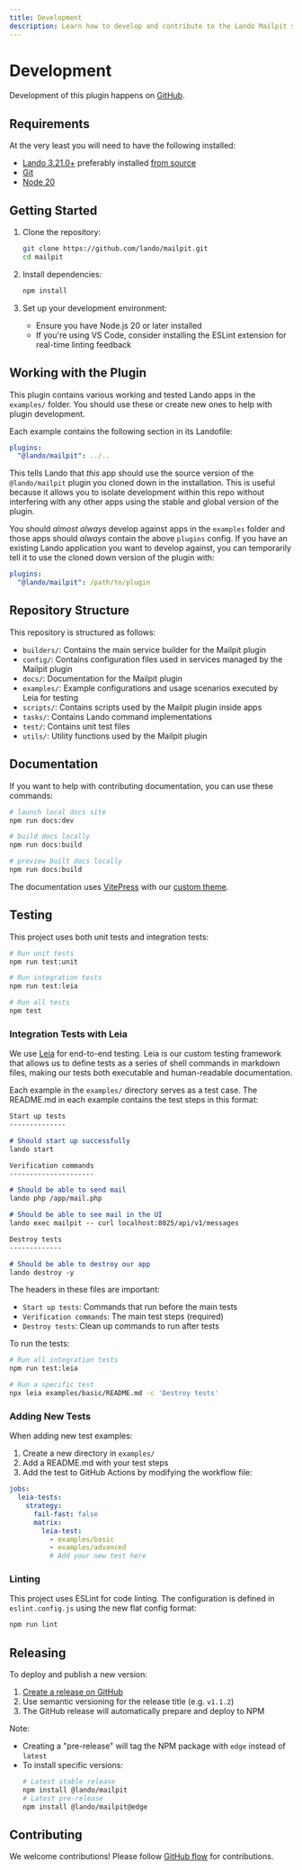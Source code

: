 ```yaml
---
title: Development
description: Learn how to develop and contribute to the Lando Mailpit service
---
```


# Development

Development of this plugin happens on [GitHub](https://github.com/lando/mailpit).

## Requirements

At the very least you will need to have the following installed:

* [Lando 3.21.0+](https://docs.lando.dev/getting-started/installation.html) preferably installed [from source](https://docs.lando.dev/install/source.html)
* [Git](https://git-scm.com/book/en/v2/Getting-Started-Installing-Git)
* [Node 20](https://nodejs.org/dist/latest-v20.x/)

## Getting Started

1. Clone the repository:
   ```bash
   git clone https://github.com/lando/mailpit.git
   cd mailpit
   ```

2. Install dependencies:
   ```bash
   npm install
   ```

3. Set up your development environment:
   - Ensure you have Node.js 20 or later installed
   - If you're using VS Code, consider installing the ESLint extension for real-time linting feedback

## Working with the Plugin

This plugin contains various working and tested Lando apps in the `examples/` folder. You should use these or create new ones to help with plugin development.

Each example contains the following section in its Landofile:

```yaml
plugins:
  "@lando/mailpit": ../..
```

This tells Lando that _this_ app should use the source version of the `@lando/mailpit` plugin you cloned down in the installation. This is useful because it allows you to isolate development within this repo without interfering with any other apps using the stable and global version of the plugin.

You should _almost always_ develop against apps in the `examples` folder and those apps should _always_ contain the above `plugins` config. If you have an existing Lando application you want to develop against, you can temporarily tell it to use the cloned down version of the plugin with:

```yaml
plugins:
  "@lando/mailpit": /path/to/plugin
```

## Repository Structure

This repository is structured as follows:

- `builders/`: Contains the main service builder for the Mailpit plugin
- `config/`: Contains configuration files used in services managed by the Mailpit plugin
- `docs/`: Documentation for the Mailpit plugin
- `examples/`: Example configurations and usage scenarios executed by Leia for testing
- `scripts/`: Contains scripts used by the Mailpit plugin inside apps
- `tasks/`: Contains Lando command implementations
- `test/`: Contains unit test files
- `utils/`: Utility functions used by the Mailpit plugin

## Documentation

If you want to help with contributing documentation, you can use these commands:

```bash
# launch local docs site
npm run docs:dev

# build docs locally
npm run docs:build

# preview built docs locally
npm run docs:build
```

The documentation uses [VitePress](https://vitepress.dev/) with our [custom theme](https://vitepress-theme-default-plus.lando.dev).

## Testing

This project uses both unit tests and integration tests:

```bash
# Run unit tests
npm run test:unit

# Run integration tests
npm run test:leia

# Run all tests
npm test
```

### Integration Tests with Leia

We use [Leia](https://github.com/lando/leia) for end-to-end testing. Leia is our custom testing framework that allows us to define tests as a series of shell commands in markdown files, making our tests both executable and human-readable documentation.

Each example in the `examples/` directory serves as a test case. The README.md in each example contains the test steps in this format:

```markdown
Start up tests
--------------

# Should start up successfully
lando start

Verification commands
---------------------

# Should be able to send mail
lando php /app/mail.php

# Should be able to see mail in the UI
lando exec mailpit -- curl localhost:8025/api/v1/messages

Destroy tests
-------------

# Should be able to destroy our app
lando destroy -y
```

The headers in these files are important:
- `Start up tests`: Commands that run before the main tests
- `Verification commands`: The main test steps (required)
- `Destroy tests`: Clean up commands to run after tests

To run the tests:

```bash
# Run all integration tests
npm run test:leia

# Run a specific test
npx leia examples/basic/README.md -c 'Destroy tests'
```

### Adding New Tests

When adding new test examples:

1. Create a new directory in `examples/`
2. Add a README.md with your test steps
3. Add the test to GitHub Actions by modifying the workflow file:

```yaml
jobs:
  leia-tests:
    strategy:
      fail-fast: false
      matrix:
        leia-test:
          - examples/basic
          - examples/advanced
          # Add your new test here
```

### Linting

This project uses ESLint for code linting. The configuration is defined in `eslint.config.js` using the new flat config format:

```bash
npm run lint
```

## Releasing

To deploy and publish a new version:

1. [Create a release on GitHub](https://docs.github.com/en/repositories/releasing-projects-on-github/managing-releases-in-a-repository)
2. Use semantic versioning for the release title (e.g. `v1.1.2`)
3. The GitHub release will automatically prepare and deploy to NPM

Note:
- Creating a "pre-release" will tag the NPM package with `edge` instead of `latest`
- To install specific versions:
  ```bash
  # Latest stable release
  npm install @lando/mailpit
  # Latest pre-release
  npm install @lando/mailpit@edge
  ```

## Contributing

We welcome contributions! Please follow [GitHub flow](https://docs.github.com/en/get-started/using-github/github-flow) for contributions.
